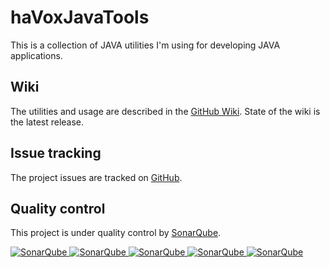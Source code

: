 # haVoxJavaTools
This is a collection of JAVA utilities I'm using for developing JAVA applications.

## Wiki
The utilities and usage are described in the [GitHub Wiki](https://github.com/Gentleman1983/haVoxJavaTools/wiki). State of the wiki is the latest release.

## Issue tracking
The project issues are tracked on [GitHub](https://github.com/Gentleman1983/haVoxJavaTools/issues).

## Quality control
This project is under quality control by [SonarQube](https://www.sonarqube.org).

[![SonarQube](https://sonarcloud.io/api/project_badges/measure?project=net.havox.javatools%3AhaVoxJavaTools&metric=alert_status "The current SonarQube analysis status")
![SonarQube](https://sonarcloud.io/api/project_badges/measure?project=net.havox.javatools%3AhaVoxJavaTools&metric=coverage "The current coverage")
![SonarQube](https://sonarcloud.io/api/project_badges/measure?project=net.havox.javatools%3AhaVoxJavaTools&metric=bugs "The current number of SonarQube bugs")
![SonarQube](https://sonarcloud.io/api/project_badges/measure?project=net.havox.javatools%3AhaVoxJavaTools&metric=vulnerabilities "The current number of SonarQube vulnerabilities")
![SonarQube](https://sonarcloud.io/api/project_badges/measure?project=net.havox.javatools%3AhaVoxJavaTools&metric=code_smells "The current number of SonarQube code smells")](https://sonarcloud.io/dashboard?id=net.havox.javatools%3AhaVoxJavaTools)
